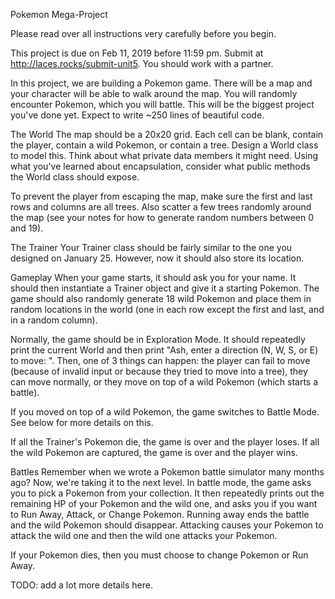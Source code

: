 Pokemon Mega-Project

Please read over all instructions very carefully before you begin.

This project is due on Feb 11, 2019 before 11:59 pm. Submit at http://laces.rocks/submit-unit5. You should work with a partner.

In this project, we are building a Pokemon game. There will be a map and your character will be able to walk around the map. You will randomly encounter Pokemon, which you will battle. This will be the biggest project you've done yet. Expect to write ~250 lines of beautiful code.

The World
The map should be a 20x20 grid. Each cell can be blank, contain the player, contain a wild Pokemon, or contain a tree. Design a World class to model this. Think about what private data members it might need. Using what you've learned about encapsulation, consider what public methods the World class should expose.

To prevent the player from escaping the map, make sure the first and last rows and columns are all trees. Also scatter a few trees randomly around the map (see your notes for how to generate random numbers between 0 and 19).

The Trainer
Your Trainer class should be fairly similar to the one you designed on January 25. However, now it should also store its location.

Gameplay
When your game starts, it should ask you for your name. It should then instantiate a Trainer object and give it a starting Pokemon. The game should also randomly generate 18 wild Pokemon and place them in random locations in the world (one in each row except the first and last, and in a random column).

Normally, the game should be in Exploration Mode. It should repeatedly print the current World and then print "Ash, enter a direction (N, W, S, or E) to move: ". Then, one of 3 things can happen: the player can fail to move (because of invalid input or because they tried to move into a tree), they can move normally, or they move on top of a wild Pokemon (which starts a battle).

If you moved on top of a wild Pokemon, the game switches to Battle Mode. See below for more details on this.

If all the Trainer's Pokemon die, the game is over and the player loses. If all the wild Pokemon are captured, the game is over and the player wins. 

Battles
Remember when we wrote a Pokemon battle simulator many months ago? Now, we're taking it to the next level. In battle mode, the game asks you to pick a Pokemon from your collection. It then repeatedly prints out the remaining HP of your Pokemon and the wild one, and asks you if you want to Run Away, Attack, or Change Pokemon. Running away ends the battle and the wild Pokemon should disappear. Attacking causes your Pokemon to attack the wild one and then the wild one attacks your Pokemon.  

If your Pokemon dies, then you must choose to change Pokemon or Run Away.

TODO: add a lot more details here.

